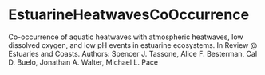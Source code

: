 # EstuarineHeatwavesCoOccurrence
Co-occurrence of aquatic heatwaves with atmospheric heatwaves, low dissolved oxygen, and low pH events in estuarine ecosystems. In Review @ Estuaries and Coasts.
Authors: Spencer J. Tassone, Alice F. Besterman, Cal D. Buelo, Jonathan A. Walter, Michael L. Pace
